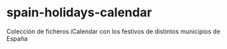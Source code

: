 # spain-holidays-calendar
Colección de ficheros iCalendar con los festivos de distintos municipios de España
